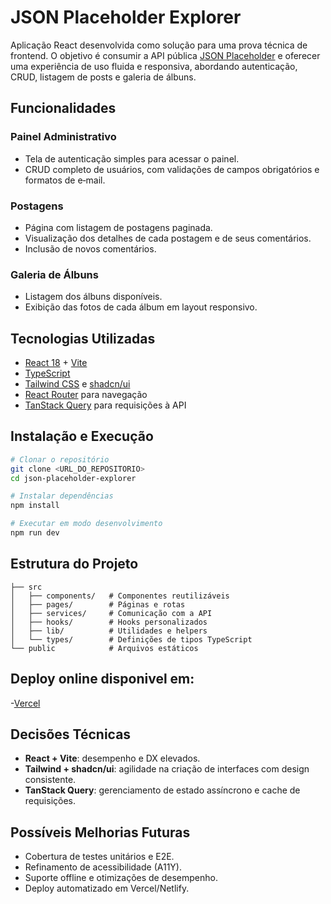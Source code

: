 # JSON Placeholder Explorer

Aplicação React desenvolvida como solução para uma prova técnica de frontend. O objetivo é consumir a API pública [JSON Placeholder](https://jsonplaceholder.typicode.com/) e oferecer uma experiência de uso fluida e responsiva, abordando autenticação, CRUD, listagem de posts e galeria de álbuns.


## Funcionalidades

### Painel Administrativo
- Tela de autenticação simples para acessar o painel.
- CRUD completo de usuários, com validações de campos obrigatórios e formatos de e‑mail.

### Postagens
- Página com listagem de postagens paginada.
- Visualização dos detalhes de cada postagem e de seus comentários.
- Inclusão de novos comentários.

### Galeria de Álbuns
- Listagem dos álbuns disponíveis.
- Exibição das fotos de cada álbum em layout responsivo.

## Tecnologias Utilizadas
- [React 18](https://react.dev/) + [Vite](https://vitejs.dev/)
- [TypeScript](https://www.typescriptlang.org/)
- [Tailwind CSS](https://tailwindcss.com/) e [shadcn/ui](https://ui.shadcn.com/)
- [React Router](https://reactrouter.com/) para navegação
- [TanStack Query](https://tanstack.com/query/latest) para requisições à API

## Instalação e Execução
```bash
# Clonar o repositório
git clone <URL_DO_REPOSITORIO>
cd json-placeholder-explorer

# Instalar dependências
npm install

# Executar em modo desenvolvimento
npm run dev
```

## Estrutura do Projeto
```
├── src
│   ├── components/   # Componentes reutilizáveis
│   ├── pages/        # Páginas e rotas
│   ├── services/     # Comunicação com a API
│   ├── hooks/        # Hooks personalizados
│   ├── lib/          # Utilidades e helpers
│   └── types/        # Definições de tipos TypeScript
└── public            # Arquivos estáticos
```


## Deploy online disponivel em:

-[Vercel](
https://argos-frontend.vercel.app/)
## Decisões Técnicas
- **React + Vite**: desempenho e DX elevados.
- **Tailwind + shadcn/ui**: agilidade na criação de interfaces com design consistente.
- **TanStack Query**: gerenciamento de estado assíncrono e cache de requisições.

## Possíveis Melhorias Futuras
- Cobertura de testes unitários e E2E.
- Refinamento de acessibilidade (A11Y).
- Suporte offline e otimizações de desempenho.
- Deploy automatizado em Vercel/Netlify.

